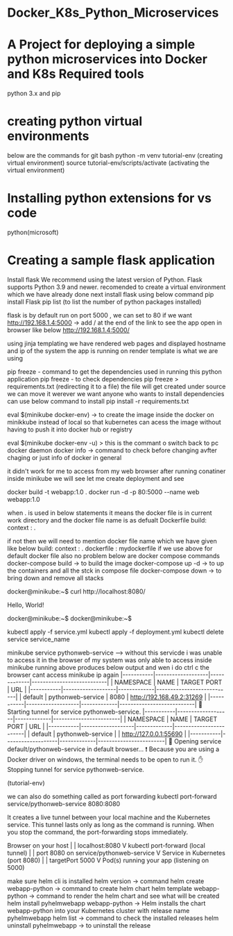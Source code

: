 # Docker_K8s_Python_Microservices
A Project for deploying a simple python microservices into Docker and K8s
Required tools
==============
python 3.x and pip 

creating python virtual environments 
===============================================
below are the commands for git bash 
python -m venv tutorial-env (creating virtual environment)
source tutorial-env/scripts/activate  (activating the virtual environment)

Installing python extensions for vs code
==========================================
python(microsoft)

Creating a sample flask application
=============================================
Install flask 
We recommend using the latest version of Python. Flask supports Python 3.9 and newer.
recomended to create a virtual environment which we have already done 
next install flask using below command 
pip install Flask
pip list (to list the number of python packages installed)

flask is by default run on port 5000 , we can set to 80 if we want 
http://192.168.1.4:5000 -> add / at the end of the link to see the app open in browser like below 
http://192.168.1.4:5000/ 

using jinja templating we have rendered web pages and displayed hostname and ip of the system the app is running on 
render template is what we are using 

pip freeze - command to get the dependencies used in running this python application
pip freeze - to check dependencies 
pip freeze > requirements.txt (redirecting it to a file) the file will get created under source we can move it werever we want
anyone who wants to install dependencies can use below command to install 
 pip install -r requirements.txt

 eval $(minikube docker-env) -> to create the image inside the docker on minikkube instead of local 
 so that kubernetes can acess the image without having to push it into docker hub or registry 

 eval $(minikube docker-env -u) > this is the commant o switch back to pc docker daemon
 docker info -> command to check before changing avfter chaging or just info of docker in general 
 
 it didn't work for me to access from my web browser after running conatiner inside minikube we will see let me create deployment and see 

 docker build -t webapp:1.0 .
 docker run -d -p 80:5000 --name web webapp:1.0 
 
 when . is used in below statements it means the docker file is in current work directory and the docker file name is as defualt Dockerfile 
 build: 
    context : .

if not then we will need to mention docker file name which we have given like below 
build: 
    context : .
    dockerfile : mydockerfile
if we use above for default docker file also no problem 
below are docker compose commands 
docker-compose build -> to build the image 
docker-compose up -d -> to up the containers and all the stck in compose file 
docker-compose down -> to bring down and remove all stacks 

docker@minikube:~$ curl http://localhost:8080/
<p>Hello, World!</p>docker@minikube:~$
docker@minikube:~$ 


kubectl apply -f service.yml
kubectl apply -f deployment.yml
kubectl delete service service_name 



minikube service pythonweb-service --> without this servicde i was unable to access it in the browser of my system was only able to access inside minikube 
running above produces below output and wen i do ctrl c the browser cant access minikube ip again 
|-----------|-------------------|-------------|---------------------------|
| NAMESPACE |       NAME        | TARGET PORT |            URL            |
|-----------|-------------------|-------------|---------------------------|
| default   | pythonweb-service |        8080 | http://192.168.49.2:31269 |
|-----------|-------------------|-------------|---------------------------|
🏃  Starting tunnel for service pythonweb-service.
|-----------|-------------------|-------------|------------------------|
| NAMESPACE |       NAME        | TARGET PORT |          URL           |
|-----------|-------------------|-------------|------------------------|
| default   | pythonweb-service |             | http://127.0.0.1:55690 |
|-----------|-------------------|-------------|------------------------|
🎉  Opening service default/pythonweb-service in default browser...
❗  Because you are using a Docker driver on windows, the terminal needs to be open to run it.
✋  Stopping tunnel for service pythonweb-service.

(tutorial-env)


we can also do something called as port forwarding 
kubectl port-forward service/pythonweb-service 8080:8080

It creates a live tunnel between your local machine and the Kubernetes service.
This tunnel lasts only as long as the command is running.
When you stop the command, the port-forwarding stops immediately.

Browser on your host
     |
     |  localhost:8080
     V
kubectl port-forward (local tunnel)
     |
     |  port 8080 on service/pythonweb-service
     V
Service in Kubernetes (port 8080)
     |
     |  targetPort 5000
     V
Pod(s) running your app (listening on 5000)

make sure helm cli is installed 
helm version -> command 
helm create webapp-python -> command to create helm chart 
helm template webapp-python -> command to render the helm chart and see what will be created 
helm install pyhelmwebapp webapp-python -> Helm installs the chart webapp-python into your Kubernetes cluster with release name pyhelmwebapp
helm  list -> command to check the installed releases 
helm uninstall pyhelmwebapp -> to uninstall the release 



